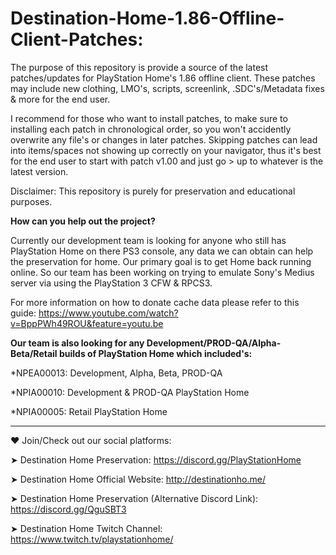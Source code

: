 # Destination-Home-1.86-Offline-Client-Patches:

The purpose of this repository is provide a source of the latest patches/updates for PlayStation Home's 1.86 offline client. These patches may include new clothing, LMO's, scripts, screenlink, .SDC's/Metadata fixes & more for the end user. 

I recommend for those who want to install patches, to make sure to installing each patch in chronological order, so you won't accidently overwrite any file's or changes in later patches. Skipping patches can lead into items/spaces not showing up correctly on your navigator, thus it's best for the end user to start with patch v1.00 and just go > up to whatever is the latest version.

Disclaimer: This repository is purely for preservation and educational purposes.

**How can you help out the project?**

Currently our development team is looking for anyone who still has PlayStation Home on there PS3 console, any data we can obtain can help the preservation for home. Our primary goal is to get Home back running online. So our team has been working on trying to emulate Sony's Medius server via using the PlayStation 3 CFW & RPCS3.

For more information on how to donate cache data please refer to this guide: https://www.youtube.com/watch?v=BppPWh49ROU&feature=youtu.be

**Our team is also looking for any Development/PROD-QA/Alpha-Beta/Retail builds of PlayStation Home which included's:**

*NPEA00013: Development, Alpha, Beta, PROD-QA

*NPIA00010: Development & PROD-QA PlayStation Home 

*NPIA00005: Retail PlayStation Home

-------------------------------------------------------

❤️ Join/Check out our social platforms:

➤ Destination Home Preservation: https://discord.gg/PlayStationHome

➤ Destination Home Official Website: http://destinationho.me/

➤ Destination Home Preservation (Alternative Discord Link): https://discord.gg/QguSBT3

➤ Destination Home Twitch Channel: https://www.twitch.tv/playstationhome/


 
